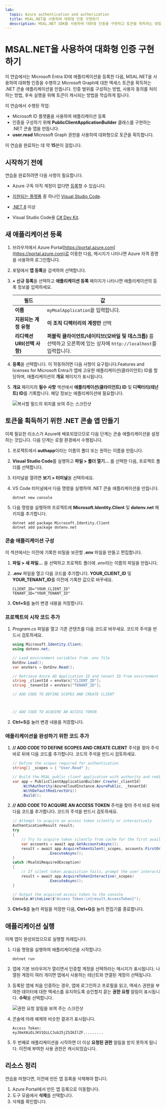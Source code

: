 ```yaml
---
lab:
  topic: Azure authentication and authorization
  title: MSAL.NET을 사용하여 대화형 인증 구현하기
  description: MSAL.NET SDK를 사용하여 대화형 인증을 구현하고 토큰을 획득하는 방법을 알아보세요.
---
```


# MSAL.NET을 사용하여 대화형 인증 구현하기

이 연습에서는 Microsoft Entra ID에 애플리케이션을 등록한 다음, MSAL.NET을 사용하여 대화형 인증을 수행하고 Microsoft Graph에 대한 액세스 토큰을 획득하는 .NET 콘솔 애플리케이션을 만듭니다. 인증 범위를 구성하는 방법, 사용자 동의를 처리하는 방법, 후속 실행을 위해 토큰이 캐시되는 방법을 학습하게 됩니다. 

이 연습에서 수행된 작업:

* Microsoft ID 플랫폼을 사용하여 애플리케이션 등록
* 인증을 구성하기 위해 **PublicClientApplicationBuilder** 클래스를 구현하는 .NET 콘솔 앱을 만듭니다.
* **user.read** Microsoft Graph 권한을 사용하여 대화형으로 토큰을 획득합니다.

이 연습을 완료하는 데 약 **15**분이 걸립니다.

## 시작하기 전에

연습을 완료하려면 다음 사항이 필요합니다.

* Azure 구독 아직 계정이 없다면 [등록](https://azure.microsoft.com/)할 수 있습니다.

* [지원되는 플랫폼](https://code.visualstudio.com/docs/supporting/requirements#_platforms) 중 하나인 [Visual Studio Code](https://code.visualstudio.com/).

* [.NET 8](https://dotnet.microsoft.com/en-us/download/dotnet/8.0) 이상

* Visual Studio Code용 [C# Dev Kit](https://marketplace.visualstudio.com/items?itemName=ms-dotnettools.csdevkit).

## 새 애플리케이션 등록

1. 브라우저에서 Azure Portal[https://portal.azure.com](https://portal.azure.com)로 이동한 다음, 메시지가 나타나면 Azure 자격 증명을 사용하여 로그인합니다.

1. 포털에서 **앱 등록**을 검색하여 선택합니다. 

1. **+ 신규 등록**을 선택하고 **애플리케이션 등록** 페이지가 나타나면 애플리케이션의 등록 정보를 입력하세요.

    | 필드 | 값 |
    |--|--|
    | **이름** | `myMsalApplication`을 입력합니다.  |
    | **지원되는 계정 유형** | **이 조직 디렉터리의 계정만** 선택 |
    | **리디렉션 URI(선택 사항)** | **퍼블릭 클라이언트/네이티브(모바일 및 데스크톱)** 를 선택하고 오른쪽에 있는 상자에 `http://localhost`를 입력합니다. |

1. **등록**을 선택합니다. 이 작동하려면 다음 사항이 요구됩니다.Features and licenses for Microsoft Entra가 앱에 고유한 애플리케이션(클라이언트) ID를 할당하며, 애플리케이션의 **개요** 페이지가 표시됩니다. 

1. **개요** 페이지의 **필수 사항** 섹션에서 **애플리케이션(클라이언트) ID** 및 **디렉터리(테넌트) ID**를 기록합니다. 해당 정보는 애플리케이션에 필요합니다.

    ![복사할 필드의 위치를 보여 주는 스크린샷](./media/01-app-directory-id-location.png)
 
## 토큰을 획득하기 위한 .NET 콘솔 앱 만들기

이제 필요한 리소스가 Azure에 배포되었으므로 다음 단계는 콘솔 애플리케이션을 설정하는 것입니다. 다음 단계는 로컬 환경에서 수행됩니다.

1. 프로젝트에서 **authapp**이라는 이름의 폴더 또는 원하는 이름을 만듭니다.

1. **Visual Studio Code**를 실행하고 **파일 > 폴더 열기...** 를 선택한 다음, 프로젝트 폴더를 선택합니다.

1. 터미널을 열려면 **보기 > 터미널**을 선택하세요.

1. VS Code 터미널에서 다음 명령을 실행하여 .NET 콘솔 애플리케이션을 만듭니다.

    ```
    dotnet new console
    ```

1. 다음 명령을 실행하여 프로젝트에 **Microsoft.Identity.Client** 및 **dotenv.net** 패키지를 추가합니다.

    ```
    dotnet add package Microsoft.Identity.Client
    dotnet add package dotenv.net
    ```

### 콘솔 애플리케이션 구성

이 섹션에서는 이전에 기록한 비밀을 보관할 **.env** 파일을 만들고 편집합니다. 

1. **파일 > 새 파일...** 을 선택하고 프로젝트 폴더에 *.env*라는 이름의 파일을 만듭니다.

1. **.env** 파일을 열고 다음 코드를 추가합니다. **YOUR_CLIENT_ID** 및 **YOUR_TENANT_ID**를 이전에 기록한 값으로 바꾸세요.

    ```
    CLIENT_ID="YOUR_CLIENT_ID"
    TENANT_ID="YOUR_TENANT_ID"
    ```

1. **Ctrl+S**를 눌러 변경 내용을 저장합니다.

### 프로젝트의 시작 코드 추가

1. *Program.cs* 파일을 열고 기존 콘텐츠를 다음 코드로 바꾸세요. 코드의 주석을 반드시 검토하세요.

    ```csharp
    using Microsoft.Identity.Client;
    using dotenv.net;
    
    // Load environment variables from .env file
    DotEnv.Load();
    var envVars = DotEnv.Read();
    
    // Retrieve Azure AD Application ID and tenant ID from environment variables
    string _clientId = envVars["CLIENT_ID"];
    string _tenantId = envVars["TENANT_ID"];
    
    // ADD CODE TO DEFINE SCOPES AND CREATE CLIENT 
    
    
    
    // ADD CODE TO ACQUIRE AN ACCESS TOKEN
    
    
    ```

1. **Ctrl+S**를 눌러 변경 내용을 저장합니다.

### 애플리케이션을 완성하기 위한 코드 추가

1. **// ADD CODE TO DEFINE SCOPES AND CREATE CLIENT** 주석을 찾아 주석 바로 뒤에 다음 코드를 추가합니다. 코드의 주석을 반드시 검토하세요.

    ```csharp
    // Define the scopes required for authentication
    string[] _scopes = { "User.Read" };
    
    // Build the MSAL public client application with authority and redirect URI
    var app = PublicClientApplicationBuilder.Create(_clientId)
        .WithAuthority(AzureCloudInstance.AzurePublic, _tenantId)
        .WithDefaultRedirectUri()
        .Build();
    ```

1. **// ADD CODE TO ACQUIRE AN ACCESS TOKEN** 주석을 찾아 주석 바로 뒤에 다음 코드를 추가합니다. 코드의 주석을 반드시 검토하세요.

    ```csharp
    // Attempt to acquire an access token silently or interactively
    AuthenticationResult result;
    try
    {
        // Try to acquire token silently from cache for the first available account
        var accounts = await app.GetAccountsAsync();
        result = await app.AcquireTokenSilent(_scopes, accounts.FirstOrDefault())
                    .ExecuteAsync();
    }
    catch (MsalUiRequiredException)
    {
        // If silent token acquisition fails, prompt the user interactively
        result = await app.AcquireTokenInteractive(_scopes)
                    .ExecuteAsync();
    }
    
    // Output the acquired access token to the console
    Console.WriteLine($"Access Token:\n{result.AccessToken}");
    ```

1. **Ctrl+S**를 눌러 파일을 저장한 다음, **Ctrl+Q**를 눌러 편집기를 종료합니다.

## 애플리케이션 실행

이제 앱이 완성되었으므로 실행할 차례입니다. 

1. 다음 명령을 실행하여 애플리케이션을 시작합니다.

    ```
    dotnet run
    ```

1. 앱에 기본 브라우저가 열리면서 인증할 계정을 선택하라는 메시지가 표시됩니다. 나열된 계정이 여러 개이면 앱에서 사용하는 테넌트와 연결된 계정이 선택됩니다.

1. 등록된 앱에 처음 인증하는 경우, 앱에 로그인하고 프로필을 읽고, 액세스 권한을 부여한 데이터에 대한 액세스를 유지하도록 승인할지 묻는 **권한 요청** 알림이 표시됩니다. **수락**을 선택합니다.

    ![권한 요청 알림을 보여 주는 스크린샷](./media/01-granting-permission.png)

1. 콘솔에 아래 예제와 비슷한 결과가 표시됩니다.

    ```
    Access Token:
    eyJ0eXAiOiJKV1QiLCJub25jZSI6IlZF.........
    ```

1. 두 번째로 애플리케이션을 시작하면 더 이상 **요청된 권한** 알림을 받지 못하게 됩니다. 이전에 부여한 사용 권한은 캐시되었습니다.

## 리소스 정리

연습을 마쳤다면, 이전에 만든 앱 등록을 삭제해야 합니다.

1. Azure Portal에서 만든 앱 등록으로 이동합니다.
1. 도구 모음에서 **삭제**를 선택합니다.
1. 삭제를 확인합니다.
